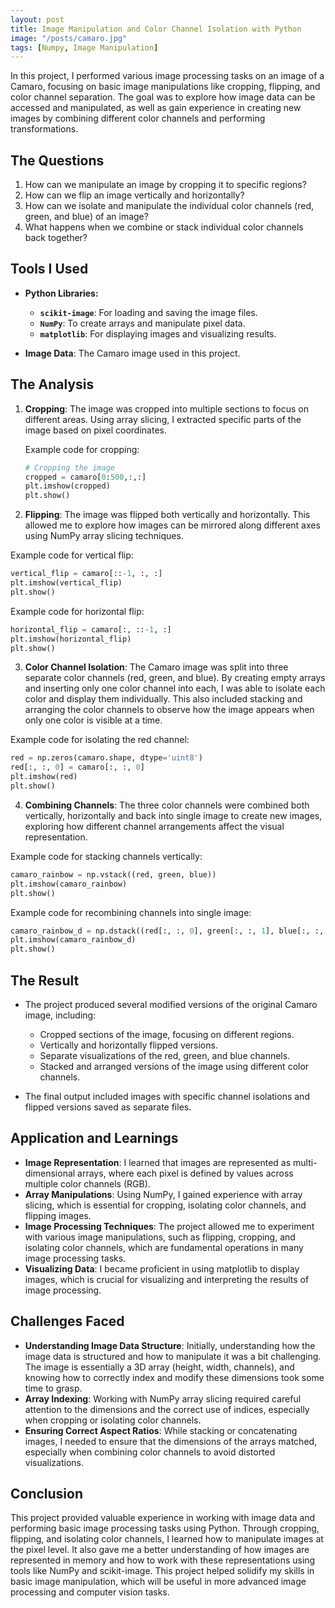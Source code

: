 ```yaml
---
layout: post
title: Image Manipulation and Color Channel Isolation with Python
image: "/posts/camaro.jpg"
tags: [Numpy, Image Manipulation]
---
```


In this project, I performed various image processing tasks on an image of a Camaro, focusing on basic image manipulations like cropping, flipping, and color channel separation. The goal was to explore how image data can be accessed and manipulated, as well as gain experience in creating new images by combining different color channels and performing transformations.

## The Questions

1. How can we manipulate an image by cropping it to specific regions?
2. How can we flip an image vertically and horizontally?
3. How can we isolate and manipulate the individual color channels (red, green, and blue) of an image?
4. What happens when we combine or stack individual color channels back together?

## Tools I Used

- **Python Libraries:**
  - **`scikit-image`**: For loading and saving the image files.
  - **`NumPy`**: To create arrays and manipulate pixel data.
  - **`matplotlib`**: For displaying images and visualizing results.

- **Image Data**: The Camaro image used in this project.

## The Analysis

1. **Cropping**: The image was cropped into multiple sections to focus on different areas. Using array slicing, I extracted specific parts of the image based on pixel coordinates.
   
   Example code for cropping:
   ```python
   # Cropping the image
   cropped = camaro[0:500,:,:]
   plt.imshow(cropped)
   plt.show()
   ```

2. **Flipping**: The image was flipped both vertically and horizontally. This allowed me to explore how images can be mirrored along different axes using NumPy array slicing techniques.

Example code for vertical flip:
```python
vertical_flip = camaro[::-1, :, :]
plt.imshow(vertical_flip)
plt.show()
```

Example code for horizontal flip:
```python
horizontal_flip = camaro[:, ::-1, :]
plt.imshow(horizontal_flip)
plt.show()
```
3. **Color Channel Isolation**: The Camaro image was split into three separate color channels (red, green, and blue). By creating empty arrays and inserting only one color channel into each, I was able to isolate each color and display them individually. This also included stacking and arranging the color channels to observe how the image appears when only one color is visible at a time.

Example code for isolating the red channel:
```python
red = np.zeros(camaro.shape, dtype='uint8')
red[:, :, 0] = camaro[:, :, 0]
plt.imshow(red)
plt.show()
```

4. **Combining Channels**: The three color channels were combined both vertically, horizontally and back into single image to create new images, exploring how different channel arrangements affect the visual representation.

Example code for stacking channels vertically:
```python
camaro_rainbow = np.vstack((red, green, blue))
plt.imshow(camaro_rainbow)
plt.show()
```
Example code for recombining channels into single image:

```python
camaro_rainbow_d = np.dstack((red[:, :, 0], green[:, :, 1], blue[:, :, 2]))
plt.imshow(camaro_rainbow_d)
plt.show()
```

## The Result
* The project produced several modified versions of the original Camaro image, including:

  * Cropped sections of the image, focusing on different regions.
  * Vertically and horizontally flipped versions.
  * Separate visualizations of the red, green, and blue channels.
  * Stacked and arranged versions of the image using different color channels.
* The final output included images with specific channel isolations and flipped versions saved as separate files.

## Application and Learnings

* **Image Representation**: I learned that images are represented as multi-dimensional arrays, where each pixel is defined by values across multiple color channels (RGB).
* **Array Manipulations**: Using NumPy, I gained experience with array slicing, which is essential for cropping, isolating color channels, and flipping images.
* **Image Processing Techniques**: The project allowed me to experiment with various image manipulations, such as flipping, cropping, and isolating color channels, which are fundamental operations in many image processing tasks.
* **Visualizing Data**: I became proficient in using matplotlib to display images, which is crucial for visualizing and interpreting the results of image processing.


## Challenges Faced
* **Understanding Image Data Structure**: Initially, understanding how the image data is structured and how to manipulate it was a bit challenging. The image is essentially a 3D array (height, width, channels), and knowing how to correctly index and modify these dimensions took some time to grasp.
* **Array Indexing**: Working with NumPy array slicing required careful attention to the dimensions and the correct use of indices, especially when cropping or isolating color channels.
* **Ensuring Correct Aspect Ratios**: While stacking or concatenating images, I needed to ensure that the dimensions of the arrays matched, especially when combining color channels to avoid distorted visualizations.

## Conclusion
This project provided valuable experience in working with image data and performing basic image processing tasks using Python. Through cropping, flipping, and isolating color channels, 
I learned how to manipulate images at the pixel level. It also gave me a better understanding of how images are represented in memory and how to work with these representations using tools like NumPy and scikit-image.
This project helped solidify my skills in basic image manipulation, which will be useful in more advanced image processing and computer vision tasks.



































